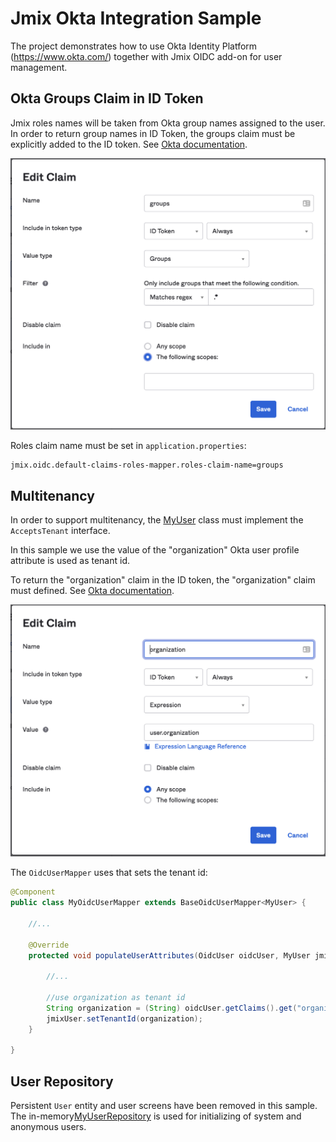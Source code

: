 # Jmix Okta Integration Sample

The project demonstrates how to use Okta Identity Platform (https://www.okta.com/) together with Jmix OIDC add-on  for user management.

## Okta Groups Claim in ID Token

Jmix roles names will be taken from Okta group names assigned to the user. In order to return group names in ID Token, the groups claim must be explicitly added to the ID token. See [Okta documentation](hhttps://developer.okta.com/docs/guides/customize-tokens-groups-claim/main/#add-a-groups-claim-for-a-custom-authorization-server).

![groups-claim](images/groups-claim.png)

Roles claim name must be set in `application.properties`:

```properties
jmix.oidc.default-claims-roles-mapper.roles-claim-name=groups
```

## Multitenancy

In order to support multitenancy, the [MyUser](/src/main/java/com/company/oks/oidc/MyUser.java) class must implement the `AcceptsTenant` interface.

In this sample we use the value of the "organization" Okta user profile attribute is used as tenant id.

To return the "organization" claim in the ID token, the "organization" claim must defined. See [Okta documentation](https://developer.okta.com/docs/guides/customize-tokens-returned-from-okta/main/#request-a-token-that-contains-the-custom-claim).

![organization-claim](images/organization-claim.png)

The `OidcUserMapper` uses that sets the tenant id:

```java
@Component
public class MyOidcUserMapper extends BaseOidcUserMapper<MyUser> {
    
    //...
    
    @Override
    protected void populateUserAttributes(OidcUser oidcUser, MyUser jmixUser) {
        
        //...

        //use organization as tenant id
        String organization = (String) oidcUser.getClaims().get("organization");
        jmixUser.setTenantId(organization);
    }
    
}
```

## User Repository

Persistent `User` entity and user screens have been removed in this sample. The in-memory[MyUserRepository](/src/main/java/com/company/oks/security/MyUserRepository.java) is used for initializing of system and anonymous users.